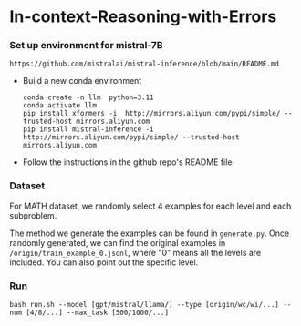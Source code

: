# In-context-Reasoning-with-Errors


### Set up environment for mistral-7B
```
https://github.com/mistralai/mistral-inference/blob/main/README.md
```

- Build a new conda environment 

  ```
  conda create -n llm  python=3.11
  conda activate llm
  pip install xformers -i  http://mirrors.aliyun.com/pypi/simple/ --trusted-host mirrors.aliyun.com
  pip install mistral-inference -i  http://mirrors.aliyun.com/pypi/simple/ --trusted-host mirrors.aliyun.com
  ```

- Follow the instructions in the github repo's README file

### Dataset

For MATH dataset, we randomly select 4 examples for each level and each subproblem.

The method we generate the examples can be found in `generate.py`. Once randomly generated, we can find the original examples in `/origin/train_example_0.jsonl`, where "0" means all the levels are included. You can also point out the specific level.

### Run
```
bash run.sh --model [gpt/mistral/llama/] --type [origin/wc/wi/...] --num [4/8/...] --max_task [500/1000/...]
```